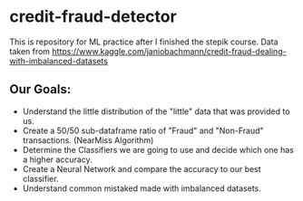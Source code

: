 # credit-fraud-detector
This is repository for ML practice after I finished the stepik course. Data taken from https://www.kaggle.com/janiobachmann/credit-fraud-dealing-with-imbalanced-datasets

## Our Goals:
* Understand the little distribution of the "little" data that was provided to us.
* Create a 50/50 sub-dataframe ratio of "Fraud" and "Non-Fraud" transactions. (NearMiss Algorithm)
* Determine the Classifiers we are going to use and decide which one has a higher accuracy.
* Create a Neural Network and compare the accuracy to our best classifier.
* Understand common mistaked made with imbalanced datasets.

